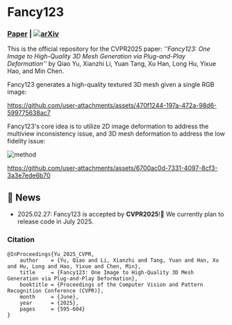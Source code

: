 # Fancy123
###  [Paper](https://openaccess.thecvf.com/content/CVPR2025/html/Yu_Fancy123_One_Image_to_High-Quality_3D_Mesh_Generation_via_Plug-and-Play_CVPR_2025_paper.html) | [![arXiv](https://img.shields.io/badge/arXiv-2411.16185-b31b1b.svg)](https://arxiv.org/abs/2411.16185)

This is the official repository for the CVPR2025 paper: *''Fancy123: One Image to High-Quality 3D Mesh Generation via Plug-and-Play Deformation''* by Qiao Yu, Xianzhi Li, Yuan Tang, Xu Han, Long Hu, Yixue Hao, and Min Chen.


Fancy123 generates a high-quality textured 3D mesh given a single RGB image:

https://github.com/user-attachments/assets/470f1244-197a-472a-98d6-599775638ac7

Fancy123's core idea is to utilize 2D image deformation to address the multiview inconsistency issue, and 3D mesh deformation to address the low fidelity issue:

![method](https://github.com/user-attachments/assets/fdebcb8e-b98c-450c-8309-8139e547931c)

https://github.com/user-attachments/assets/6700ac0d-7331-4097-8cf3-3a3e7ede6b70






## 🎉 News
- 2025.02.27: Fancy123 is accepted by **CVPR2025**!🎊 We currently plan to release code in July 2025.

### Citation
```
@InProceedings{Yu_2025_CVPR,
    author    = {Yu, Qiao and Li, Xianzhi and Tang, Yuan and Han, Xu and Hu, Long and Hao, Yixue and Chen, Min},
    title     = {Fancy123: One Image to High-Quality 3D Mesh Generation via Plug-and-Play Deformation},
    booktitle = {Proceedings of the Computer Vision and Pattern Recognition Conference (CVPR)},
    month     = {June},
    year      = {2025},
    pages     = {595-604}
}
```
